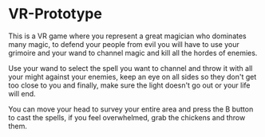 # VR-Prototype

This is a VR game where you represent a great magician who dominates many magic, to defend your people from evil you will have to use your grimoire and your wand to channel magic and kill all the hordes of enemies.

Use your wand to select the spell you want to channel and throw it with all your might against your enemies, keep an eye on all sides so they don't get too close to you and finally, make sure the light doesn't go out or your life will end.

You can move your head to survey your entire area and press the B button to cast the spells, if you feel overwhelmed, grab the chickens and throw them.
